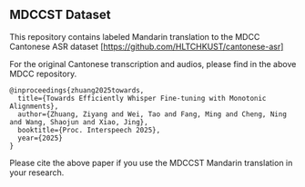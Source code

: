 ## MDCCST Dataset

This repository contains labeled Mandarin translation to the MDCC Cantonese ASR dataset [https://github.com/HLTCHKUST/cantonese-asr]

For the original Cantonese transcription and audios, please find in the above MDCC repository.

```
@inproceedings{zhuang2025towards,
  title={Towards Efficiently Whisper Fine-tuning with Monotonic Alignments},
  author={Zhuang, Ziyang and Wei, Tao and Fang, Ming and Cheng, Ning and Wang, Shaojun and Xiao, Jing},
  booktitle={Proc. Interspeech 2025},
  year={2025}
}
```

Please cite the above paper if you use the MDCCST Mandarin translation in your research.
